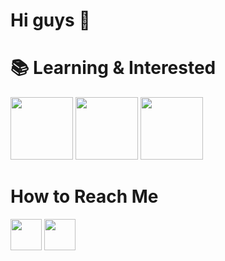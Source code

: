 # Hi guys 🥳



# 📚 Learning & Interested 

<img src="http://berkayyolcu.com/resimler/c.png" width="100" height="100" />
<img src="https://i.pinimg.com/originals/32/57/31/325731898416cd08042a1c4e8e884506.png" width="100" height="100" />
<img src="https://sinavofisi.com/wp-content/uploads/2021/01/py.png" width="100" height="100" />


# How to Reach Me

[<img src="https://www.yonetimdeinsan.com/wp-content/uploads/2017/01/linkedin.png" width="50" height="50" />](https://www.linkedin.com/in/muharrem-candan-a840161bb/)             [<img src="https://www.yonetimdeinsan.com/wp-content/uploads/2017/01/instagram.png" width="50" height="50" />](https://www.instagram.com/mrr.muho/)















<!--
**MuharremCandan/MuharremCandan** is a ✨ _special_ ✨ repository because its `README.md` (this file) appears on your GitHub profile.

Here are some ideas to get you started:

- 🔭 I’m currently working on ...
- 🌱 I’m currently learning ...
- 👯 I’m looking to collaborate on ...
- 🤔 I’m looking for help with ...
- 💬 Ask me about ...
- 📫 How to reach me: ...
- 😄 Pronouns: ...
- ⚡ Fun fact: ...
-->
